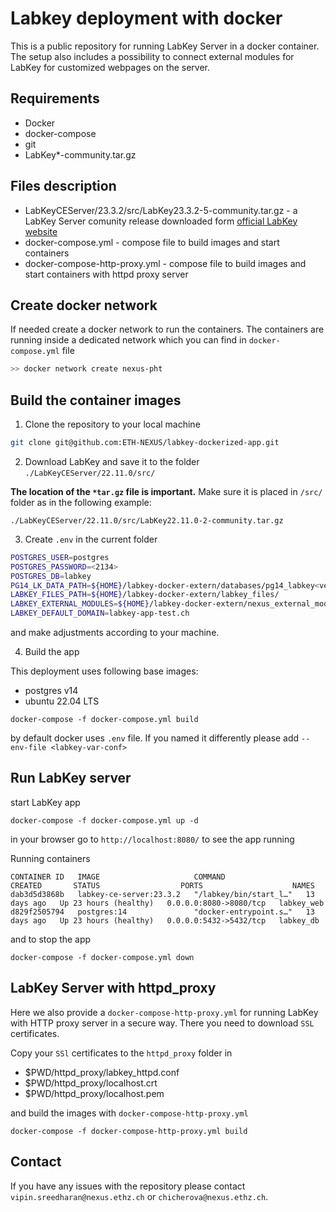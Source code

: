 # Labkey deployment with docker



This is a public repository for running LabKey Server in a docker container.
The setup also includes a possibility to connect external modules for LabKey for customized webpages on the server.


## Requirements
- Docker 
- docker-compose 
- git 
- LabKey*-community.tar.gz

## Files description

- LabKeyCEServer/23.3.2/src/LabKey23.3.2-5-community.tar.gz - a LabKey Server comunity release downloaded form [official LabKey website](https://www.labkey.com/download-community-edition/current-release/) 
- docker-compose.yml - compose file to build images and start containers
- docker-compose-http-proxy.yml - compose file to build images and start containers with httpd proxy server


## Create docker network 

If needed create a docker network to run the containers. The containers are running inside a dedicated network which you can find in `docker-compose.yml` file

```bash
>> docker network create nexus-pht
```


## Build the container images

1. Clone the repository to your local machine 
```bash
git clone git@github.com:ETH-NEXUS/labkey-dockerized-app.git
```

2. Download LabKey and save it to the folder `./LabKeyCEServer/22.11.0/src/` 

**The location of the `*tar.gz` file is important.** Make sure it is placed in `/src/` folder as in the following example: 
```
./LabKeyCEServer/22.11.0/src/LabKey22.11.0-2-community.tar.gz
```

3. Create `.env` in the current folder
```bash
POSTGRES_USER=postgres
POSTGRES_PASSWORD=<2134>
POSTGRES_DB=labkey
PG14_LK_DATA_PATH=${HOME}/labkey-docker-extern/databases/pg14_labkey<version>_db/
LABKEY_FILES_PATH=${HOME}/labkey-docker-extern/labkey_files/
LABKEY_EXTERNAL_MODULES=${HOME}/labkey-docker-extern/nexus_external_modules/
LABKEY_DEFAULT_DOMAIN=labkey-app-test.ch
```
and make adjustments according to your machine. 

4. Build the app

This deployment uses following base images:
- postgres v14
- ubuntu 22.04 LTS 

```
docker-compose -f docker-compose.yml build
```
by default docker uses `.env` file. If you named it differently please add `--env-file <labkey-var-conf>`


## Run LabKey server 

start LabKey app 
```
docker-compose -f docker-compose.yml up -d
```
in your browser go to `http://localhost:8080/` to see the app running

Running containers

```
CONTAINER ID   IMAGE                     COMMAND                  CREATED       STATUS                  PORTS                    NAMES
dab3d5d3868b   labkey-ce-server:23.3.2   "/labkey/bin/start_l…"   13 days ago   Up 23 hours (healthy)   0.0.0.0:8080->8080/tcp   labkey_web
d829f2505794   postgres:14               "docker-entrypoint.s…"   13 days ago   Up 23 hours (healthy)   0.0.0.0:5432->5432/tcp   labkey_db
```

and to stop the app
```
docker-compose -f docker-compose.yml down
```

## LabKey Server with httpd_proxy
Here we also provide a `docker-compose-http-proxy.yml` for running LabKey with HTTP proxy server in a secure way. There you need to download `SSL` certificates.

Copy your `SSl` certificates to the `httpd_proxy` folder in 
- $PWD/httpd_proxy/labkey_httpd.conf
- $PWD/httpd_proxy/localhost.crt
- $PWD/httpd_proxy/localhost.pem

and build the images with `docker-compose-http-proxy.yml`
```
docker-compose -f docker-compose-http-proxy.yml build
```

## Contact
If you have any issues with the repository please contact `vipin.sreedharan@nexus.ethz.ch` or `chicherova@nexus.ethz.ch`.